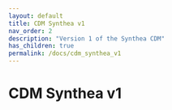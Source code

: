 ```yaml
---
layout: default
title: CDM Synthea v1
nav_order: 2
description: "Version 1 of the Synthea CDM"
has_children: true
permalink: /docs/cdm_synthea_v1
---
```


# CDM Synthea v1